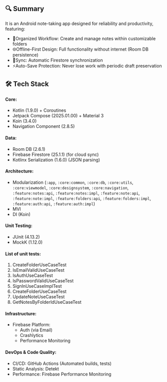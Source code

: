 ## 🔍 Summary

It is an Android note-taking app designed for reliability and productivity, featuring:

- 📂Organized Workflow: Create and manage notes within customizable folders
- 🌐Offline-First Design: Full functionality without internet (Room DB persistence)
- 🔄Sync: Automatic Firestore synchronization
- ⚡Auto-Save Protection: Never lose work with periodic draft preservation

## 🛠 Tech Stack

#### Core:

- Kotlin (1.9.0) + Coroutines
- Jetpack Compose (2025.01.00) + Material 3
- Koin (3.4.0)
- Navigation Component (2.8.5)

#### Data:

- Room DB (2.6.1)
- Firebase Firestore (25.1.1) (for cloud sync)
- Kotlinx Serialization (1.6.0) (JSON parsing)

#### Architecture:

- Modularization (`:app`, `:core:common`, `:core:db`, `:core:utils`, `:core:viewmodel`,
  `:core:designsystem`, `:core:navigation`, `:feature:notes:api`, `:feature:notes:impl`,
  `:feature:note:api`, `:feature:note:impl`, `:feature:folders:api`, `:feature:folders:impl`,
  `:feature:auth:api`, `:feature:auth:impl`)
- MVI
- DI (Koin)

#### Unit Testing:

- JUnit (4.13.2)
- MockK (1.12.0)

#### List of unit tests:

1. CreateFolderUseCaseTest
2. IsEmailValidUseCaseTest
3. IsAuthUseCaseTest
4. IsPasswordValidUseCaseTest
5. SignInUseCaseImplTest
6. CreateFolderUseCaseTest
7. UpdateNoteUseCaseTest
8. GetNotesByFolderIdUseCaseTest

#### Infrastructure:

- Firebase Platform:
    - Auth (via Email)
    - Crashlytics
    - Performance Monitoring

#### DevOps & Code Quality:

- CI/CD: GitHub Actions (Automated builds, tests)
- Static Analysis: Detekt
- Performance: Firebase Performance Monitoring
